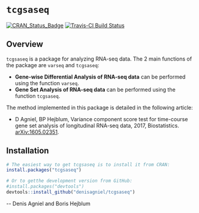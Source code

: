 
<!-- README.md is generated from README.Rmd. Please edit that file -->
`tcgsaseq`
==========

[![CRAN\_Status\_Badge](http://www.r-pkg.org/badges/version/tcgsaseq)](https://cran.r-project.org/package=tcgsaseq) [![Travis-CI Build Status](https://travis-ci.org/denisagniel/tcgsaseq.svg?branch=master)](https://travis-ci.org/denisagniel/tcgsaseq)

Overview
--------

`tcgsaseq` is a package for analyzing RNA-seq data. The 2 main functions of the package are `varseq` and `tcgsaseq`:

-   **Gene-wise Differential Analysis of RNA-seq data** can be performed using the function `varseq`.
-   **Gene Set Analysis of RNA-seq data** can be performed using the function `tcgsaseq`.

The method implemented in this package is detailed in the following article:

-   D Agniel, BP Hejblum, Variance component score test for time-course gene set analysis of longitudinal RNA-seq data, 2017, Biostatistics. [arXiv:1605.02351](https://arxiv.org/abs/1605.02351v4).

Installation
------------

``` r
# The easiest way to get tcgsaseq is to install it from CRAN:
install.packages("tcgsaseq")

# Or to getthe development version from GitHub:
#install.packages("devtools")
devtools::install_github("denisagniel/tcgsaseq")
```

-- Denis Agniel and Boris Hejblum
